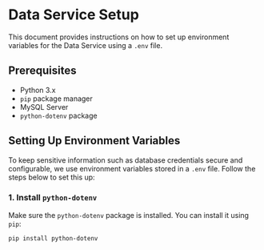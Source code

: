 # Data Service Setup

This document provides instructions on how to set up environment variables for the Data Service using a `.env` file.

## Prerequisites

- Python 3.x
- `pip` package manager
- MySQL Server
- `python-dotenv` package

## Setting Up Environment Variables

To keep sensitive information such as database credentials secure and configurable, we use environment variables stored in a `.env` file. Follow the steps below to set this up:

### 1. Install `python-dotenv`

Make sure the `python-dotenv` package is installed. You can install it using `pip`:

```sh
pip install python-dotenv
